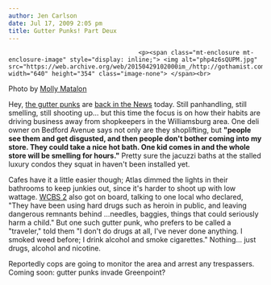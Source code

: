 ```yaml
---
author: Jen Carlson
date: Jul 17, 2009 2:05 pm
title: Gutter Punks! Part Deux
---
```


	
										<p><span class="mt-enclosure mt-enclosure-image" style="display: inline;"> <img alt="php4z6sQUPM.jpg" src="https://web.archive.org/web/20150429102000im_/http://gothamist.com/attachments/arts_jen/php4z6sQUPM.jpg" width="640" height="354" class="image-none"> </span><br>
<span class="photo_caption">Photo by <a href="https://web.archive.org/web/20150429102000/http://www.flickr.com/photos/mollybucketx/3638354079/">Molly Matalon</a></span></p>

<p>Hey, <a href="https://web.archive.org/web/20150429102000/http://gothamist.com/2009/07/15/williamsburg_gutter_punks.php">the gutter punks</a> are <a href="https://web.archive.org/web/20150429102000/http://www.nydailynews.com/ny_local/brooklyn/2009/07/17/2009-07-17_williamsburg_business_owners_feel_punkd.html">back in the News</a> today. Still panhandling, still smelling, still shooting up... but this time the focus is on how their habits are driving business away from shopkeepers in the Williamsburg area. One deli owner on Bedford Avenue says not only are they shoplifting, but <strong>&quot;people see them and get disgusted, and then people don&apos;t bother coming into my store. They could take a nice hot bath. One kid comes in and the whole store will be smelling for hours.&quot;</strong> Pretty sure the jacuzzi baths at the stalled luxury condos they squat in haven&apos;t been installed yet. </p>

<p>Cafes have it a little easier though; Atlas dimmed the lights in their bathrooms to keep junkies out, since it&apos;s harder to shoot up with low wattage. <a href="https://web.archive.org/web/20150429102000/http://wcbstv.com/local/williamsburg.gutter.punks.2.1089056.html">WCBS 2</a> also got on board, talking to one local who declared, &quot;They have been using hard drugs such as heroin in public, and leaving dangerous remnants behind &#x2026;needles, baggies, things that could seriously harm a child.&quot; But one such gutter punk, who prefers to be called a &quot;traveler,&quot; told them &quot;I don&apos;t do drugs at all, I&apos;ve never done anything. I smoked weed before; I drink alcohol and smoke cigarettes.&quot; Nothing... just drugs, alcohol and nicotine. </p>

<p>Reportedly cops are going to monitor the area and arrest any trespassers. Coming soon: gutter punks invade Greenpoint?</p>					
										
									
				